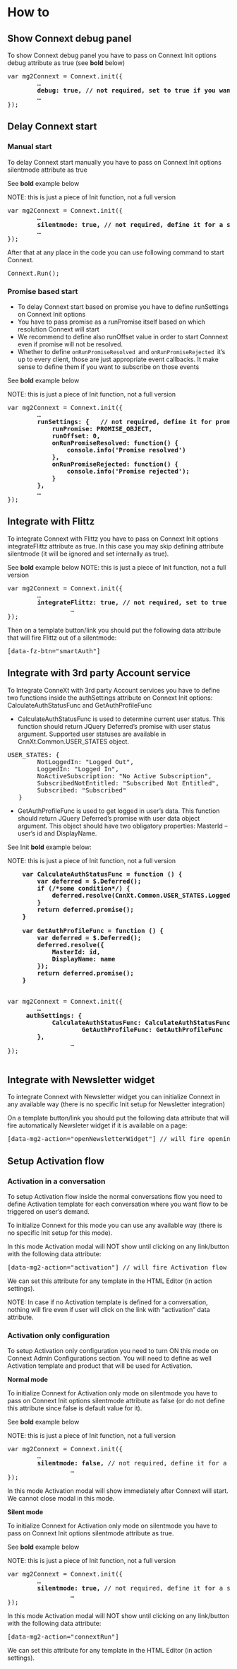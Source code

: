 # How to

## Show Connext debug panel
To show Connext debug panel you have to pass on Connext Init options debug attribute as true (see <b>bold</b> below)
<pre>
var mg2Connext = Connext.init({
		…
		<b>debug: true, // not required, set to true if you want to show debug panel and enable console logging</b>
		…
});
</pre>

## Delay Connext start
### Manual start 
To delay Connext start manually you have to pass on Connext Init options silentmode attribute as true 

See <b>bold</b> example below

NOTE: this is just a piece of Init function, not a full version
<pre>
var mg2Connext = Connext.init({
		…
		<b>silentmode: true, // not required, define it for a special mode, waiting till someone will manually start Connext with 'Connext.run();'</b>
		…
});
</pre>

After that at any place in the code you can use following command to start Connext.
<pre>
Connext.Run();
</pre>

### Promise based start
* To delay Connext start based on promise you have to define runSettings on Connext Init options 
* You have to pass promise as a runPromise itself based on which resolution Connext will start
* We recommend to define also runOffset value in order to start Connnext even if  promise will not be resolved.
* Whether to define `onRunPromiseResolved `and `onRunPromiseRejected `it’s up to every client, those are just appropriate event callbacks. It make sense to define them if you want to subscribe on those events

See <b>bold</b> example below

NOTE: this is just a piece of Init function, not a full version

<pre>
var mg2Connext = Connext.init({
		…
		<b>runSettings: {	// not required, define it for promise resolve based Connext start
			runPromise: PROMISE_OBJECT,
			runOffset: 0,
			onRunPromiseResolved: function() {
				console.info('Promise resolved')
			},
			onRunPromiseRejected: function() {
				console.info('Promise rejected');
			}
		},</b>
		…
});
</pre>


## Integrate with Flittz
To integrate Connext with Flittz you have to pass on Connext Init options integrateFlittz attribute as true. In this case you may skip defining attribute silentmode (it will be ignored and set internally as true).

See  <b>bold</b>  example below
NOTE: this is just a piece of Init function, not a full version
<pre>
var mg2Connext = Connext.init({
		…
		<b>integrateFlittz: true, // not required, set to true if you want to integrate with Flittz easily</b>
                 …
});
</pre>
Then on a template button/link you should put the following data attribute that will fire Flittz out of a silentmode:
<pre>
[data-fz-btn="smartAuth"]
</pre>

## Integrate with 3rd party Account service
To Integrate ConneXt with 3rd party Account services you have to define two functions inside the authSettings attribute on Connext Init options: CalculateAuthStatusFunc and GetAuthProfileFunc
* CalculateAuthStatusFunc is used to determine current user status. This function should return JQuery Deferred’s promise with user status argument. Supported user statuses are available in CnnXt.Common.USER_STATES object.

<pre>
USER_STATES: {
        NotLoggedIn: "Logged Out",
        LoggedIn: "Logged In",
        NoActiveSubscription: "No Active Subscription",
        SubscribedNotEntitled: "Subscribed Not Entitled",
        Subscribed: "Subscribed"
   }
</pre>
* GetAuthProfileFunc is used to get logged in user’s data. This function should return JQuery Deferred’s promise with user data object argument. This object should have two obligatory properties: MasterId – user’s id and DisplayName.

See Init <b>bold</b> example below:

NOTE: this is just a piece of Init function, not a full version

<pre>
   <b> var CalculateAuthStatusFunc = function () {
        var deferred = $.Deferred();
        if (/*some condition*/) {
            deferred.resolve(CnnXt.Common.USER_STATES.LoggedIn);
        }
        return deferred.promise();
    }

    var GetAuthProfileFunc = function () {
        var deferred = $.Deferred();
        deferred.resolve({
            MasterId: id,
            DisplayName: name
        });
        return deferred.promise();
    }</b>


var mg2Connext = Connext.init({
		…
	<b>	authSettings: {
			CalculateAuthStatusFunc: CalculateAuthStatusFunc,
            		GetAuthProfileFunc: GetAuthProfileFunc
		},</b>
                 …
});

</pre>


## Integrate with Newsletter widget
To integrate Connext with Newsletter widget you can initialize Connext in any available way (there is no specific Init setup for Newsletter integration)

On a template button/link you should put the following data attribute that will fire automatically Newsleter widget if it is available on a page:

<pre>
[data-mg2-action="openNewsletterWidget"] // will fire opening Newsletter Widget if it is available on the page
</pre>

## Setup Activation flow

### Activation in a conversation
To setup Activation flow inside the normal conversations flow you need to define Activation template for each conversation where you want flow to be triggered on user’s demand.

To initialize Connext for this mode you can use any available way (there is no specific Init setup for this mode).

In this mode Activation modal will NOT show until clicking on any link/button with the following data attribute: 
<pre>
[data-mg2-action="activation"] // will fire Activation flow
</pre>

We can set this attribute for any template in the HTML Editor (in action settings).

NOTE: In case if no Activation template is defined for a conversation, nothing will fire even if user will click on the link with “activation” data attribute.

### Activation only configuration

To setup Activation only configuration you need to turn ON this mode on Connext Admin Configurations section. You will need to define as well Activation template and product that will be used for Activation.

**Normal mode**

To initialize Connext for Activation only mode on silentmode you have to pass on Connext Init options silentmode attribute as false (or do not define this attribute since false is default value for it). 

See <b>bold</b> example below

NOTE: this is just a piece of Init function, not a full version
<pre>
var mg2Connext = Connext.init({
		…
		<b>silentmode: false,</b> // not required, define it for a special mode, waiting till someone will manually start Connext with 'Connext.run();'
                 …
});
</pre>

In this mode Activation modal will show immediately after Connext will start. We cannot close modal in this mode.

**Silent mode**

To initialize Connext for Activation only mode on silentmode you have to pass on Connext Init options silentmode attribute as true. 

See <b>bold</b> example below

NOTE: this is just a piece of Init function, not a full version
<pre>
var mg2Connext = Connext.init({
		…
		<b>silentmode: true, </b>// not required, define it for a special mode, waiting till someone will manually start Connext with 'Connext.run();'
                 …
});
</pre>

In this mode Activation modal will NOT show until clicking on any link/button with the following data attribute: 
<pre>
[data-mg2-action="connextRun"]
</pre>

We can set this attribute for any template in the HTML Editor (in action settings).

